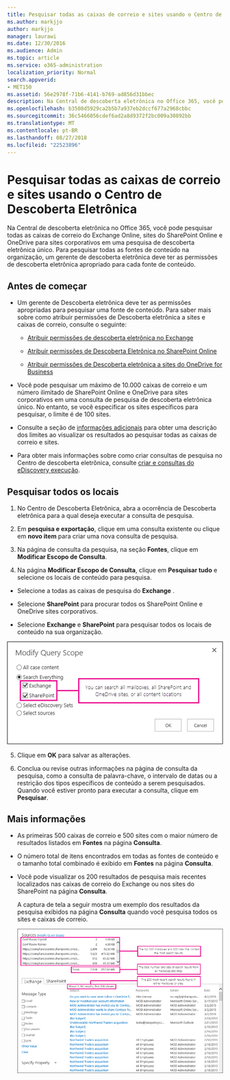 ```yaml
---
title: Pesquisar todas as caixas de correio e sites usando o Centro de Descoberta Eletrônica
ms.author: markjjo
author: markjjo
manager: laurawi
ms.date: 12/30/2016
ms.audience: Admin
ms.topic: article
ms.service: o365-administration
localization_priority: Normal
search.appverid:
- MET150
ms.assetid: 56e2978f-71b6-4141-b769-ad856d31bbec
description: Na Central de descoberta eletrônica no Office 365, você pode pesquisar todas as caixas de correio do Exchange Online, sites do SharePoint Online e OneDrive para sites corporativos em uma pesquisa de descoberta eletrônica único. Para pesquisar todas as fontes de conteúdo na organização, um gerente de descoberta eletrônica deve ter as permissões de descoberta eletrônica apropriado para cada fonte de conteúdo.
ms.openlocfilehash: b3508d5929ca2b5b7a937eb2dccf677a2968cbbc
ms.sourcegitcommit: 36c5466056cdef6ad2a8d9372f2bc009a30892bb
ms.translationtype: MT
ms.contentlocale: pt-BR
ms.lasthandoff: 08/27/2018
ms.locfileid: "22523896"
---
```

# <a name="search-all-mailboxes-and-sites-using-the-ediscovery-center"></a>Pesquisar todas as caixas de correio e sites usando o Centro de Descoberta Eletrônica

Na Central de descoberta eletrônica no Office 365, você pode pesquisar todas as caixas de correio do Exchange Online, sites do SharePoint Online e OneDrive para sites corporativos em uma pesquisa de descoberta eletrônica único. Para pesquisar todas as fontes de conteúdo na organização, um gerente de descoberta eletrônica deve ter as permissões de descoberta eletrônica apropriado para cada fonte de conteúdo. 
  
## <a name="before-you-begin"></a>Antes de começar

- Um gerente de Descoberta eletrônica deve ter as permissões apropriadas para pesquisar uma fonte de conteúdo. Para saber mais sobre como atribuir permissões de Descoberta eletrônica a sites e caixas de correio, consulte o seguinte: 
    
  - [Atribuir permissões de descoberta eletrônica no Exchange](https://go.microsoft.com/fwlink/p/?LinkId=526886)
    
  - [Atribuir permissões de Descoberta Eletrônica no SharePoint Online](https://go.microsoft.com/fwlink/p/?LinkId=526885)
    
  - [Atribuir permissões de Descoberta eletrônica a sites do OneDrive for Business](assign-permissions-to-onedrive-for-business-sites.md)
    
- Você pode pesquisar um máximo de 10.000 caixas de correio e um número ilimitado de SharePoint Online e OneDrive para sites corporativos em uma consulta de pesquisa de descoberta eletrônica único. No entanto, se você especificar os sites específicos para pesquisar, o limite é de 100 sites.
    
- Consulte a seção de [informações adicionais](search-all-mailboxes-and-sites-with-ediscovery.md#moreinfo) para obter uma descrição dos limites ao visualizar os resultados ao pesquisar todas as caixas de correio e sites. 
    
- Para obter mais informações sobre como criar consultas de pesquisa no Centro de descoberta eletrônica, consulte [criar e consultas do eDiscovery execução](https://go.microsoft.com/fwlink/p/?LinkID=404032).
    
## <a name="search-all-locations"></a>Pesquisar todos os locais

1. No Centro de Descoberta Eletrônica, abra a ocorrência de Descoberta eletrônica para a qual deseja executar a consulta de pesquisa.
    
2. Em **pesquisa e exportação**, clique em uma consulta existente ou clique em **novo item** para criar uma nova consulta de pesquisa. 
    
3. Na página de consulta da pesquisa, na seção **Fontes**, clique em **Modificar Escopo de Consulta**.
    
4. Na página **Modificar Escopo de Consulta**, clique em **Pesquisar tudo** e selecione os locais de conteúdo para pesquisa.
    
  - Selecione a todas as caixas de pesquisa do **Exchange** . 
    
  - Selecione **SharePoint** para procurar todos os SharePoint Online e OneDrive sites corporativos. 
    
  - Selecione **Exchange** e **SharePoint** para pesquisar todos os locais de conteúdo na sua organização. 
    
![Pesquisar todas as caixas de correio e sites](media/e1f919ab-5596-43bb-a3c9-626cd41067b3.gif)
  
5. Clique em **OK** para salvar as alterações. 
    
6. Conclua ou revise outras informações na página de consulta da pesquisa, como a consulta de palavra-chave, o intervalo de datas ou a restrição dos tipos específicos de conteúdo a serem pesquisados. Quando você estiver pronto para executar a consulta, clique em **Pesquisar**. 
    
## <a name="more-information"></a>Mais informações
<a name="moreinfo"> </a>

- As primeiras 500 caixas de correio e 500 sites com o maior número de resultados listados em **Fontes** na página **Consulta**. 
    
- O número total de itens encontrados em todas as fontes de conteúdo e o tamanho total combinado é exibido em **Fontes** na página **Consulta**. 
 
    
- Você pode visualizar os 200 resultados de pesquisa mais recentes localizados nas caixas de correio do Exchange ou nos sites do SharePoint na página **Consulta**. 
    
    A captura de tela a seguir mostra um exemplo dos resultados da pesquisa exibidos na página **Consulta** quando você pesquisa todos os sites e caixas de correio. 
    
    ![Captura de tela dos resultados ao pesquisar todos os locais](media/4bf430f6-41ab-4bf6-afa9-33c3f6fd8b16.gif)
  

